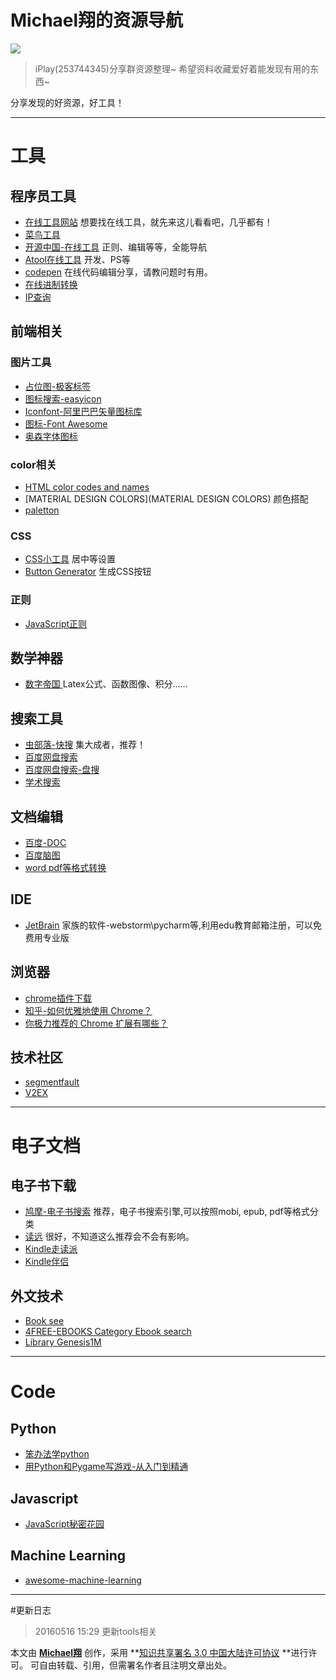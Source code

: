 
# Michael翔的资源导航

![](http://ww3.sinaimg.cn/thumbnail/6d9475f6jw1f3x9dmflpqj20sg0sgta0.jpg)

> iPlay(253744345)分享群资源整理~
> 希望资料收藏爱好着能发现有用的东西~

分享发现的好资源，好工具！

-----

# 工具

## 程序员工具

- [在线工具网站](http://tool.lu/) 想要找在线工具，就先来这儿看看吧，几乎都有！
- [菜鸟工具](http://c.runoob.com/)
- [开源中国-在线工具](http://tool.oschina.net/) 正则、编辑等等，全能导航
- [Atool在线工具](http://www.atool.org/) 开发、PS等
- [codepen](http://codepen.io/) 在线代码编辑分享，请教问题时有用。
- [在线进制转换](http://tool.oschina.net/hexconvert/)
- [IP查询](http://www.ipip.net/)

## 前端相关
### 图片工具

- [占位图-极客标签](http://www.gbtags.com/gb/gblaitu.htm)
- [图标搜索-easyicon](http://www.easyicon.net/)
- [Iconfont-阿里巴巴矢量图标库](http://www.iconfont.cn/)
- [图标-Font Awesome](http://fontawesome.io/)
- [奥森字体图标](http://www.thinkcmf.com/font)

### color相关

- [HTML color codes and names](http://www.computerhope.com/htmcolor.htm)
- [MATERIAL DESIGN COLORS](MATERIAL DESIGN COLORS) 颜色搭配
- [paletton](http://paletton.com/#uid=55a0u0kbRt14+E48dwffUpTkImm)

### CSS

- [CSS小工具](http://linxz.github.io/tianyizone/) 居中等设置
- [Button Generator](http://www.bestcssbuttongenerator.com/) 生成CSS按钮

### 正则

- [JavaScript正则](https://jex.im/regulex/#!embed=false&flags=&re=%5E(a%7Cb)*%3F%24)


## 数学神器

- [数字帝国
](http://zh.numberempire.com/)   Latex公式、函数图像、积分……

## 搜索工具

- [虫部落-快搜](http://so.chongbuluo.com/) 集大成者，推荐！
- [百度网盘搜索](http://so.baiduyun.me/)
- [百度网盘搜索-盘搜](http://www.pansou.com/)
- [学术搜索](http://www.gycc.com/)



## 文档编辑

- [百度-DOC](http://word.baidu.com/welcome.html)
- [百度脑图](http://naotu.baidu.com/)
- [word pdf等格式转换](http://cn.diywz.com/)

## IDE

- [JetBrain](https://www.jetbrains.com/student/)  家族的软件-webstorm\pycharm等,利用edu教育邮箱注册，可以免费用专业版

## 浏览器

- [chrome插件下载](http://chromecj.com/)
- [知乎-如何优雅地使用 Chrome？](https://www.zhihu.com/question/20595240)
- [你极力推荐的 Chrome 扩展有哪些？](https://www.zhihu.com/question/19594682/answer/73157222)

## 技术社区

- [segmentfault](http://segmentfault.com/)
- [V2EX](http://www.v2ex.com/)

-----

# 电子文档
## 电子书下载

- [鸠摩-电子书搜索](https://www.jiumodiary.com/) 推荐，电子书搜索引擎,可以按照mobi, epub, pdf等格式分类
- [读远](http://readcolor.com/) 很好，不知道这么推荐会不会有影响。
- [Kindle走读派](http://www.zoudupai.com/)
- [Kindle伴侣](http://kindlefere.com/)

## 外文技术
- [Book see](http://en.booksee.org/)
- [4FREE-EBOOKS Category Ebook search](http://4free-ebooks.com/)
- [Library Genesis1M](http://gen.lib.rus.ec/)

-----

# Code
## Python

- [笨办法学python](http://www.2cto.com/shouce/Pythonbbf/)
- [用Python和Pygame写游戏-从入门到精通](http://eyehere.net/2011/python-pygame-novice-professional-index/)

## Javascript

- [JavaScript秘密花园](http://bonsaiden.github.io/JavaScript-Garden/zh/)

## Machine Learning

- [awesome-machine-learning](https://github.com/josephmisiti/awesome-machine-learning)

-----

#更新日志
> 20160516 15:29 更新tools相关
> 




本文由 **[Michael翔](http://michaelxiang.me/)** 创作，采用 **[知识共享署名 3.0 中国大陆许可协议](http://creativecommons.org/licenses/by/3.0/cn/) **进行许可。
可自由转载、引用，但需署名作者且注明文章出处。




